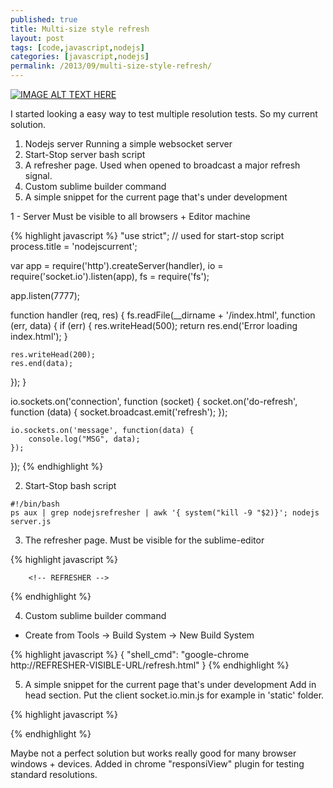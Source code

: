 ```yaml
---
published: true
title: Multi-size style refresh
layout: post
tags: [code,javascript,nodejs]
categories: [javascript,nodejs]
permalink: /2013/09/multi-size-style-refresh/
---
```

[![IMAGE ALT TEXT HERE](https://img.youtube.com/vi/y2dimu3FDp8/0.jpg)](https://www.youtube.com/watch?v=y2dimu3FDp8)

I started looking a easy way to test multiple resolution tests. So my current solution.
1. Nodejs server
Running a simple websocket server
2. Start-Stop server bash script
3. A refresher page.
Used when opened to broadcast a major refresh signal.
4. Custom sublime builder command
5. A simple snippet for the current page that's under development

1 - Server
Must be visible to all browsers + Editor machine

{% highlight javascript %}
"use strict";
// used for start-stop script
process.title = 'nodejscurrent';

var app = require('http').createServer(handler),
	io = require('socket.io').listen(app),
  	fs = require('fs');

app.listen(7777);

function handler (req, res) {
  fs.readFile(__dirname + '/index.html',
  function (err, data) {
    if (err) {
      res.writeHead(500);
      return res.end('Error loading index.html');
    }

    res.writeHead(200);
    res.end(data);
  });
}

io.sockets.on('connection', function (socket) {
	socket.on('do-refresh', function (data) {
		socket.broadcast.emit('refresh');
	});

	io.sockets.on('message', function(data) {
		console.log("MSG", data);
	});
});
{% endhighlight %}

2. Start-Stop bash script

```
#!/bin/bash
ps aux | grep nodejsrefresher | awk '{ system("kill -9 "$2)}'; nodejs server.js
```

3. The refresher page.
Must be visible for the sublime-editor

{% highlight javascript %}

		<!-- REFRESHER -->
<script type="text/javascript" src="http://static/socket/socket.io.min.js"></script><script type="text/javascript">// <![CDATA[
		  var socket = io.connect('http://localhost:7777');
		  socket.on('connect', function (data) {
		  		socket.emit('do-refresh', { my: 'data' });
				window.close();
		  });

// ]]></script>
 <!-- END -->
{% endhighlight %}

4. Custom sublime builder command
* Create from Tools -> Build System -> New Build System

{% highlight javascript %}
{
	"shell_cmd": "google-chrome http://REFRESHER-VISIBLE-URL/refresh.html"
}
{% endhighlight %}

5. A simple snippet for the current page that's under development
Add in head section. Put the client socket.io.min.js for example in 'static' folder.

{% highlight javascript %}
<!-- REFRESHER -->
<script type="text/javascript" src="http://VISIBLE_URL/socket.io.min.js"></script><script type="text/javascript">// <![CDATA[
$(document).ready(function(){
	var socket = io.connect('http://IP_OF_THE_SERVER_MACHINE:7777');
		socket.on('refresh', function (data) {
		window.location = "?rnd="+Math.random();
	});
})
// ]]></script>
<!-- END -->
{% endhighlight %}

Maybe not a perfect solution but works really good for many browser windows + devices.
Added in chrome "responsiView" plugin for testing standard resolutions.
